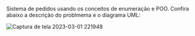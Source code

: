 Sistema de pedidos usando os conceitos de enumeração e POO. Confira abaixo a descrição do problmema e o diagrama UML:

![Captura de tela 2023-03-01 221948](https://user-images.githubusercontent.com/119541140/222306148-f91d53f3-ed4a-4186-8bcc-9c9bcb801a2b.png)

